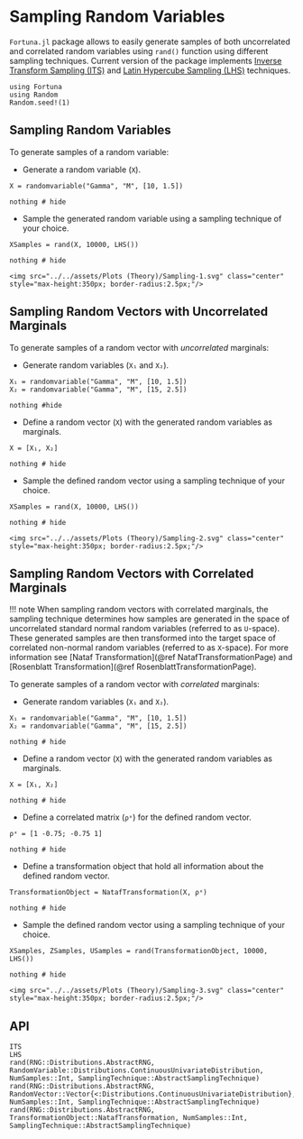 # Sampling Random Variables

`Fortuna.jl` package allows to easily generate samples of both uncorrelated and correlated random variables using `rand()` function using different sampling techniques. Current version of the package implements [Inverse Transform Sampling (ITS)](https://en.wikipedia.org/wiki/Inverse_transform_sampling) and [Latin Hypercube Sampling (LHS)](https://en.wikipedia.org/wiki/Latin_hypercube_sampling) techniques.

```@setup 1
using Fortuna
using Random
Random.seed!(1)
```

## Sampling Random Variables

To generate samples of a random variable:

- Generate a random variable (`X`).

```@example 1
X = randomvariable("Gamma", "M", [10, 1.5])

nothing # hide
```

- Sample the generated random variable using a sampling technique of your choice.

```@example 1
XSamples = rand(X, 10000, LHS())

nothing # hide
```

```@raw html
<img src="../../assets/Plots (Theory)/Sampling-1.svg" class="center" style="max-height:350px; border-radius:2.5px;"/>
```

## Sampling Random Vectors with Uncorrelated Marginals

To generate samples of a random vector with *uncorrelated* marginals:

- Generate random variables (`X₁` and `X₂`).

```@example 1
X₁ = randomvariable("Gamma", "M", [10, 1.5])
X₂ = randomvariable("Gamma", "M", [15, 2.5])

nothing #hide
```

- Define a random vector (`X`) with the generated random variables as marginals.

```@example 1
X = [X₁, X₂]

nothing # hide
```

- Sample the defined random vector using a sampling technique of your choice.

```@example 1
XSamples = rand(X, 10000, LHS())

nothing # hide
```

```@raw html
<img src="../../assets/Plots (Theory)/Sampling-2.svg" class="center" style="max-height:350px; border-radius:2.5px;"/>
```

## Sampling Random Vectors with Correlated Marginals

!!! note
    When sampling random vectors with correlated marginals, the sampling technique determines how samples are generated in the space of uncorrelated standard normal random variables (referred to as ``U``-space). These generated samples are then transformed into the target space of correlated non-normal random variables (referred to as ``X``-space). For more information see [Nataf Transformation](@ref NatafTransformationPage) and [Rosenblatt Transformation](@ref RosenblattTransformationPage).

To generate samples of a random vector with *correlated* marginals:

- Generate random variables (`X₁` and `X₂`).

```@example 1
X₁ = randomvariable("Gamma", "M", [10, 1.5])
X₂ = randomvariable("Gamma", "M", [15, 2.5])

nothing # hide
```

- Define a random vector (`X`) with the generated random variables as marginals.

```@example 1
X = [X₁, X₂]

nothing # hide
```

- Define a correlated matrix (`ρˣ`) for the defined random vector.

```@example 1
ρˣ = [1 -0.75; -0.75 1]

nothing # hide
```

- Define a transformation object that hold all information about the defined random vector.

```@example 1
TransformationObject = NatafTransformation(X, ρˣ)

nothing # hide
```

- Sample the defined random vector using a sampling technique of your choice.

```@example 1
XSamples, ZSamples, USamples = rand(TransformationObject, 10000, LHS())

nothing # hide
```

```@raw html
<img src="../../assets/Plots (Theory)/Sampling-3.svg" class="center" style="max-height:350px; border-radius:2.5px;"/>
```

## API

```@docs
ITS
LHS
rand(RNG::Distributions.AbstractRNG, RandomVariable::Distributions.ContinuousUnivariateDistribution, NumSamples::Int, SamplingTechnique::AbstractSamplingTechnique)
rand(RNG::Distributions.AbstractRNG, RandomVector::Vector{<:Distributions.ContinuousUnivariateDistribution}, NumSamples::Int, SamplingTechnique::AbstractSamplingTechnique)
rand(RNG::Distributions.AbstractRNG, TransformationObject::NatafTransformation, NumSamples::Int, SamplingTechnique::AbstractSamplingTechnique)
```